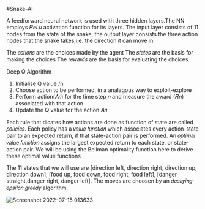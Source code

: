 #Snake-AI

A feedforward neural network is used with three hidden layers.The NN employs  𝑅𝑒𝐿𝑢  activation function for its layers. The input layer consists of 11 nodes from the state of the snake, the output layer consists the three action nodes that the snake takes,i.e. the direction it can move in.

The  𝑎𝑐𝑡𝑖𝑜𝑛𝑠  are the choices made by the agent
The  𝑠𝑡𝑎𝑡𝑒𝑠  are the basis for making the choices
The  𝑟𝑒𝑤𝑎𝑟𝑑𝑠  are the basis for evaluating the choices

Deep Q Algorithm-

1) Initialise Q value /n
2) Choose action to be performed, in a analagous way to exploit-explore
3) Perform action(𝐴𝑛) for the time step 𝑛 and measure the award (𝑅𝑛) associated with that action
4) Update the Q value for the action 𝐴𝑛

Each rule that dicates how actions are done as function of state are called 𝑝𝑜𝑙𝑖𝑐𝑖𝑒𝑠. Each policy has a 𝑣𝑎𝑙𝑢𝑒 𝑓𝑢𝑛𝑐𝑡𝑖𝑜𝑛 which associates every action-state pair to an expected return, if that state-action pair is performed.
An 𝑜𝑝𝑡𝑖𝑚𝑎𝑙 𝑣𝑎𝑙𝑢𝑒 𝑓𝑢𝑛𝑐𝑡𝑖𝑜𝑛 assigns the largest expected return to each state, or state-action pair. We will be using the Bellman optimality function here to derive these optimal value functions

The 11 states that we will use are [direction left, direction right, direction up, direction down], [food up, food down, food right, food left], [danger straight,danger right, danger left]. The moves are choosen by an 𝑑𝑒𝑐𝑎𝑦𝑖𝑛𝑔 𝑒𝑝𝑠𝑖𝑙𝑜𝑛 𝑔𝑟𝑒𝑒𝑑𝑦 algorithm.

![Screenshot 2022-07-15 013633](https://user-images.githubusercontent.com/79185485/179074108-3114b85e-302b-4c4a-9251-cace0a1635ac.png)

